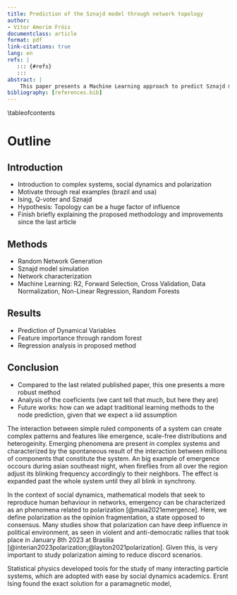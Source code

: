 ```yaml
---
title: Prediction of the Sznajd model through network topology 
author:
- Vítor Amorim Fróis
documentclass: article
format: pdf
link-citations: true
lang: en
refs: |
   ::: {#refs}
   :::
abstract: |
    This paper presents a Machine Learning approach to predict Sznajd model dynamical variables in complex networks through topological features: the consensus time and opinion change frequency. Exploring the convergence between topology and dynamics, this paper introduces a solid method using traditional learning algorithms for the prediction and answers questions related to polarization mechanisms in social interactions. Leveraging ???? topological measures of the underlying networks, we verify that the ???? and ???? emerge as the most important predictors for these outcomes.
bibliography: [references.bib]
---
```


\tableofcontents

# Outline

## Introduction
- Introduction to complex systems, social dynamics and polarization
- Motivate through real examples (brazil and usa)
- Ising, Q-voter and Sznajd 
- Hypothesis: Topology can be a huge factor of influence 
- Finish briefly explaining the proposed methodology and improvements since the last article

## Methods
- Random Network Generation
- Sznajd model simulation
- Network characterization
- Machine Learning: R2, Forward Selection, Cross Validation, Data Normalization, Non-Linear Regression, Random Forests 

## Results
- Prediction of Dynamical Variables
- Feature importance through random forest
- Regression analysis in proposed method

## Conclusion
- Compared to the last related published paper, this one presents a more robust method
- Analysis of the coeficients (we cant tell that much, but here they are)
- Future works: how can we adapt traditional learning methods to the node prediction, given that we expect a iid assumption 

The interaction between simple ruled components of a system can create complex patterns and features like emergence, scale-free distributions and heterogeinity. Emerging phenomena are present in complex systems and characterized by the spontaneous result of the interaction between millions of components that constitute the system. An big example of emergence occours during asian southeast night, when fireflies from all over the region adjust its blinking frequency accordingly to their neighbors. The effect is expanded past the whole system until they all blink in synchrony.   

In the context of social dynamics, mathematical models that seek to reproduce human behaviour in networks, emergency can be characterized as an phenomena related to polarization [@maia2021emergence]. Here, we define polarization as the opinion fragmentation, a state opposed to consensus. Many studies show that polarization can have deep influence in political environment, as seen in violent and anti-democratic rallies that took place in January 8th 2023 at Brasilia [@interian2023polarization;@layton2021polarization]. Given this, is very important to study polarization aiming to reduce discord scenarios.

Statistical physics developed tools for the study of many interacting particle systems, which are adopted with ease by social dynamics academics. Ersnt Ising found the exact solution for a paramagnetic model, 

